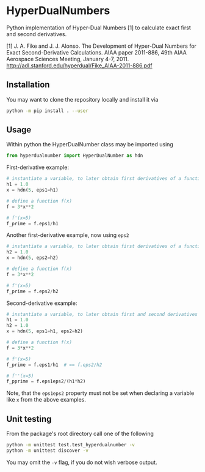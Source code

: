# HyperDualNumbers

Python implementation of Hyper-Dual Numbers [1] to calculate exact first and second derivatives.

[1] J. A. Fike and J. J. Alonso. The Development of Hyper-Dual Numbers for Exact Second-Derivative Calculations.
    AIAA paper 2011-886, 49th AIAA Aerospace Sciences Meeting, January 4-7, 2011.
    http://adl.stanford.edu/hyperdual/Fike_AIAA-2011-886.pdf


## Installation

You may want to clone the repository locally and install it via
```bash
python -m pip install . --user
```


## Usage

Within python the HyperDualNumber class may be imported using

```python
from hyperdualnumber import HyperDualNumber as hdn
```

First-derivative example:
```python
# instantiate a variable, to later obtain first derivatives of a function f(x) at x=5
h1 = 1.0
x = hdn(5, eps1=h1)

# define a function f(x)
f = 3*x**2

# f'(x=5)
f_prime = f.eps1/h1
```

Another first-derivative example, now using `eps2`
```python
# instantiate a variable, to later obtain first derivatives of a function f(x) at x=5
h2 = 1.0
x = hdn(5, eps2=h2)

# define a function f(x)
f = 3*x**2

# f'(x=5)
f_prime = f.eps2/h2
```

Second-derivative example:
```python
# instantiate a variable, to later obtain first and second derivatives of a function f(x)
h1 = 1.0
h2 = 1.0
x = hdn(5, eps1=h1, eps2=h2)

# define a function f(x)
f = 3*x**2

# f'(x=5)
f_prime = f.eps1/h1  # == f.eps2/h2

# f''(x=5)
f_pprime = f.eps1eps2/(h1*h2)
```

Note, that the `eps1eps2` property must not be set when declaring a variable like `x` from the above examples.


## Unit testing

From the package's root directory call one of the following
```bash
python -m unittest test.test_hyperdualnumber -v
python -m unittest discover -v
```
You may omit the `-v` flag, if you do not wish verbose output.
